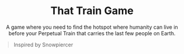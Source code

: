 <h1 align="center">That Train Game</h1>

<p align="center">A game where you need to  find the hotspot where humanity can live in before your Perpetual Train that carries the last few people on Earth.</p>

> Inspired by Snowpiercer

